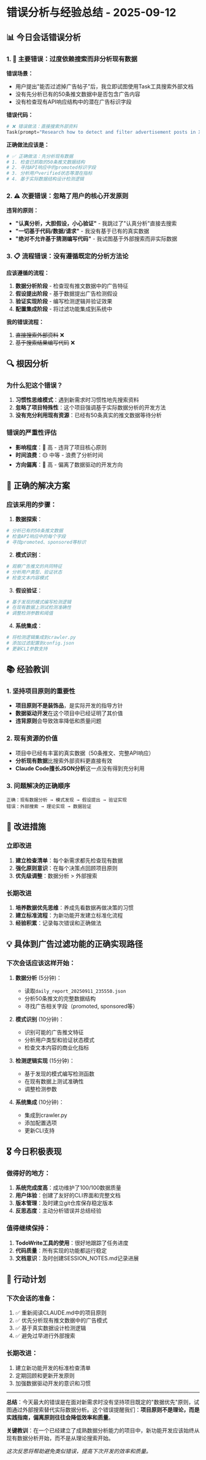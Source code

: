 # 错误分析与经验总结 - 2025-09-12

## 📊 今日会话错误分析

### 1. 🚨 主要错误：过度依赖搜索而非分析现有数据

**错误场景：**
- 用户提出"能否过滤掉广告帖子"后，我立即试图使用Task工具搜索外部文档
- 没有先分析已有的50条推文数据中是否包含广告内容
- 没有检查现有API响应结构中的潜在广告标识字段

**错误代码：**
```python
# ❌ 错误做法：直接搜索外部资料
Task(prompt="Research how to detect and filter advertisement posts in X (Twitter) API...")
```

**正确做法应该是：**
```python
# ✅ 正确做法：先分析现有数据
# 1. 检查已抓取的50条推文数据结构
# 2. 寻找API响应中的promoted标识字段  
# 3. 分析用户verified状态等潜在指标
# 4. 基于实际数据结构设计检测逻辑
```

### 2. ⚠️ 次要错误：忽略了用户的核心开发原则

**违背的原则：**
- **"认真分析，大胆假设，小心验证"** - 我跳过了"认真分析"直接去搜索
- **"一切基于代码/数据/请求"** - 我没有基于已有的真实数据
- **"绝对不允许基于猜测编写代码"** - 我试图基于外部搜索而非实际数据

### 3. 📋 流程错误：没有遵循既定的分析方法论

**应该遵循的流程：**
1. **数据分析阶段** - 检查现有推文数据中的广告特征
2. **假设提出阶段** - 基于数据提出广告检测假设
3. **验证实现阶段** - 编写检测逻辑并验证效果
4. **配置集成阶段** - 将过滤功能集成到系统中

**我的错误流程：**
1. ~~直接搜索外部资料~~ ❌
2. ~~基于搜索结果编写代码~~ ❌

## 🔍 根因分析

### 为什么犯这个错误？

1. **习惯性思维模式**：遇到新需求时习惯性地先搜索资料
2. **忽略了项目特殊性**：这个项目强调基于实际数据分析的开发方法
3. **没有充分利用现有资源**：已经有50条真实的推文数据等待分析

### 错误的严重性评估
- **影响程度**：🔴 高 - 违背了项目核心原则
- **时间浪费**：🟡 中等 - 浪费了分析时间
- **方向偏离**：🔴 高 - 偏离了数据驱动的开发方向

## 🎯 正确的解决方案

### 应该采用的步骤：

1. **数据探索**：
```python
# 分析已有的50条推文数据
# 检查API响应中的每个字段
# 寻找promoted、sponsored等标识
```

2. **模式识别**：
```python
# 观察广告推文的共同特征
# 分析用户类型、验证状态
# 检查文本内容模式
```

3. **假设验证**：
```python
# 基于发现的模式编写检测逻辑
# 在现有数据上测试检测准确性
# 调整检测参数和阈值
```

4. **系统集成**：
```python
# 将检测逻辑集成到crawler.py
# 添加过滤配置到config.json
# 更新CLI参数支持
```

## 📚 经验教训

### 1. 坚持项目原则的重要性
- **项目原则不是装饰品**，是实际开发的指导方针
- **数据驱动开发**在这个项目中已经证明了其价值
- **违背原则**会导致效率降低和质量问题

### 2. 现有资源的价值
- 项目中已经有丰富的真实数据（50条推文、完整API响应）
- **分析现有数据**比搜索外部资料更直接有效
- **Claude Code擅长JSON分析**这一点没有得到充分利用

### 3. 问题解决的正确顺序
```
正确：现有数据分析 → 模式发现 → 假设提出 → 验证实现
错误：外部搜索 → 理论实现 → 数据验证
```

## 🚀 改进措施

### 立即改进
1. **建立检查清单**：每个新需求都先检查现有数据
2. **强化原则意识**：在每个决策点回顾项目原则
3. **优先级调整**：数据分析 > 外部搜索

### 长期改进
1. **培养数据优先思维**：养成先看数据再做决策的习惯
2. **建立标准流程**：为新功能开发建立标准化流程
3. **经验积累**：记录每次错误和正确做法

## 💡 具体到广告过滤功能的正确实现路径

### 下次会话应该这样开始：

1. **数据分析** (5分钟)：
   - 读取`daily_report_20250911_235550.json`
   - 分析50条推文的完整数据结构
   - 寻找广告相关字段（promoted, sponsored等）

2. **模式识别** (10分钟)：
   - 识别可能的广告推文特征
   - 分析用户类型和验证状态模式
   - 检查文本内容的商业化指标

3. **检测逻辑实现** (15分钟)：
   - 基于发现的模式编写检测函数
   - 在现有数据上测试准确性
   - 调整检测参数

4. **系统集成** (10分钟)：
   - 集成到crawler.py
   - 添加配置选项
   - 更新CLI支持

## 🎖️ 今日积极表现

### 做得好的地方：
1. **系统完成度高**：成功维护了100/100数据质量
2. **用户体验**：创建了友好的CLI界面和完整文档
3. **版本管理**：及时建立git仓库保存稳定版本
4. **反思态度**：主动分析错误并总结经验

### 值得继续保持：
1. **TodoWrite工具的使用**：很好地跟踪了任务进度
2. **代码质量**：所有实现的功能都运行稳定
3. **文档意识**：及时创建SESSION_NOTES.md记录进展

## 🔄 行动计划

### 下次会话的准备：
1. ✅ 重新阅读CLAUDE.md中的项目原则
2. ✅ 优先分析现有推文数据中的广告模式
3. ✅ 基于真实数据设计检测逻辑
4. ✅ 避免过早进行外部搜索

### 长期改进：
1. 建立新功能开发的标准检查清单
2. 定期回顾和更新开发原则
3. 加强数据驱动开发的意识和习惯

---

**总结**：今天最大的错误是在面对新需求时没有坚持项目既定的"数据优先"原则，试图通过外部搜索替代实际数据分析。这个错误提醒我们：**项目原则不是理论，而是实践指南，偏离原则往往会降低效率和质量**。

**关键教训**：在一个已经建立了成熟数据分析能力的项目中，新功能开发应该始终从现有数据分析开始，而不是从理论搜索开始。

*这次反思将帮助避免类似错误，提高下次开发的效率和质量。*